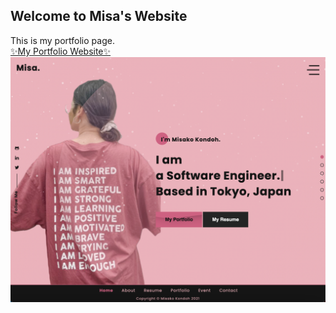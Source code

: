 ## Welcome to Misa's Website

This is my portfolio page.
<br/>
[✨My Portfolio Website✨](https://misako-kondoh.surge.sh)
<br/>
![portfolio](portfolio.png)
